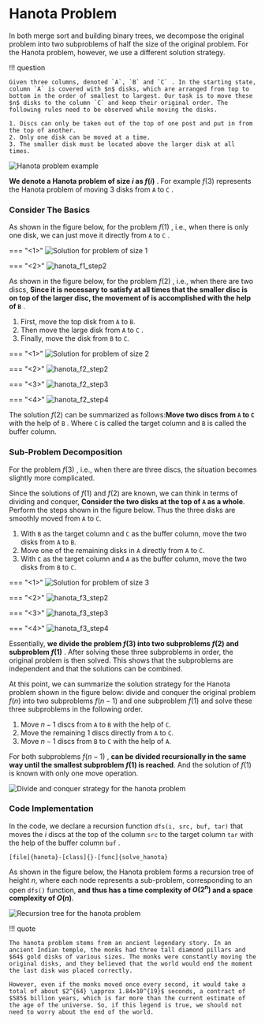 # Hanota Problem

In both merge sort and building binary trees, we decompose the original problem into two subproblems of half the size of the original problem. For the Hanota problem, however, we use a different solution strategy.

!!! question

    Given three columns, denoted `A`, `B` and `C` . In the starting state, column `A` is covered with $n$ disks, which are arranged from top to bottom in the order of smallest to largest. Our task is to move these $n$ disks to the column `C` and keep their original order. The following rules need to be observed while moving the disks.
   
    1. Discs can only be taken out of the top of one post and put in from the top of another.
    2. Only one disk can be moved at a time.
    3. The smaller disk must be located above the larger disk at all times.

![Hanota problem example](hanota_problem.assets/hanota_example.png)

**We denote a Hanota problem of size $i$ as $f(i)$** . For example $f(3)$ represents the Hanota problem of moving $3$ disks from `A` to `C` .

### Consider The Basics

As shown in the figure below, for the problem $f(1)$ , i.e., when there is only one disk, we can just move it directly from `A` to `C` .

=== "<1>"
    ![Solution for problem of size 1](hanota_problem.assets/hanota_f1_step1.png)

=== "<2>"
    ![hanota_f1_step2](hanota_problem.assets/hanota_f1_step2.png)

As shown in the figure below, for the problem $f(2)$ , i.e., when there are two discs, **Since it is necessary to satisfy at all times that the smaller disc is on top of the larger disc, the movement of is accomplished with the help of `B`** .

1. First, move the top disk from `A` to `B`.
2. Then move the large disk from `A` to `C` .
3. Finally, move the disk from `B` to `C`.

=== "<1>"
    ![Solution for problem of size 2](hanota_problem.assets/hanota_f2_step1.png)

=== "<2>"
    ![hanota_f2_step2](hanota_problem.assets/hanota_f2_step2.png)

=== "<3>"
    ![hanota_f2_step3](hanota_problem.assets/hanota_f2_step3.png)

=== "<4>"
    ![hanota_f2_step4](hanota_problem.assets/hanota_f2_step4.png)

The solution $f(2)$ can be summarized as follows:**Move two discs from `A` to `C`** with the help of `B` . Where `C` is called the target column and `B` is called the buffer column.

### Sub-Problem Decomposition

For the problem $f(3)$ , i.e., when there are three discs, the situation becomes slightly more complicated.

Since the solutions of $f(1)$ and $f(2)$ are known, we can think in terms of dividing and conquer, **Consider the two disks at the top of `A` as a whole**. Perform the steps shown in the figure below. Thus the three disks are smoothly moved from `A` to `C`.

1. With `B` as the target column and `C` as the buffer column, move the two disks from `A` to `B`.
2. Move one of the remaining disks in `A` directly from `A` to `C`.
3. With `C` as the target column and `A` as the buffer column, move the two disks from `B` to `C`.

=== "<1>"
    ![Solution for problem of size 3](hanota_problem.assets/hanota_f3_step1.png)

=== "<2>"
    ![hanota_f3_step2](hanota_problem.assets/hanota_f3_step2.png)

=== "<3>"
    ![hanota_f3_step3](hanota_problem.assets/hanota_f3_step3.png)

=== "<4>"
    ![hanota_f3_step4](hanota_problem.assets/hanota_f3_step4.png)

Essentially, **we divide the problem $f(3)$ into two subproblems $f(2)$ and subproblem $f(1)$** . After solving these three subproblems in order, the original problem is then solved. This shows that the subproblems are independent and that the solutions can be combined.

At this point, we can summarize the solution strategy for the Hanota problem shown in the figure below: divide and conquer the original problem $f(n)$ into two subproblems $f(n-1)$ and one subproblem $f(1)$ and solve these three subproblems in the following order.

1. Move $n-1$ discs from `A` to `B` with the help of `C`.
2. Move the remaining $1$ discs directly from `A` to `C`.
3. Move $n-1$ discs from `B` to `C` with the help of `A`.

For both subproblems $f(n-1)$ , **can be divided recursionally in the same way until the smallest subproblem $f(1)$ is reached**. And the solution of $f(1)$ is known with only one move operation.

![Divide and conquer strategy for the hanota problem](hanota_problem.assets/hanota_divide_and_conquer.png)

### Code Implementation

In the code, we declare a recursion function `dfs(i, src, buf, tar)` that moves the $i$ discs at the top of the column `src` to the target column `tar` with the help of the buffer column `buf` .

```src
[file]{hanota}-[class]{}-[func]{solve_hanota}
```

As shown in the figure below, the Hanota problem forms a recursion tree of height $n$, where each node represents a sub-problem, corresponding to an open `dfs()` function, **and thus has a time complexity of $O(2^n)$ and a space complexity of $O(n)$**.

![Recursion tree for the hanota problem](hanota_problem.assets/hanota_recursive_tree.png)

!!! quote

    The hanota problem stems from an ancient legendary story. In an ancient Indian temple, the monks had three tall diamond pillars and $64$ gold disks of various sizes. The monks were constantly moving the original disks, and they believed that the world would end the moment the last disk was placed correctly.

    However, even if the monks moved once every second, it would take a total of about $2^{64} \approx 1.84×10^{19}$ seconds, a contract of $585$ billion years, which is far more than the current estimate of the age of the universe. So, if this legend is true, we should not need to worry about the end of the world.
